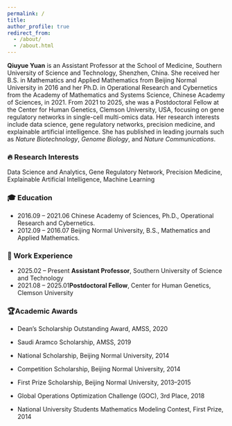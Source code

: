 ```yaml
---
permalink: /
title:
author_profile: true
redirect_from: 
  - /about/
  - /about.html
---
```


**Qiuyue Yuan** is an Assistant Professor at the School of Medicine, Southern University of Science and Technology, Shenzhen, China. She received her B.S. in Mathematics and Applied Mathematics from Beijing Normal University in 2016 and her Ph.D. in Operational Research and Cybernetics from the Academy of Mathematics and Systems Science, Chinese Academy of Sciences, in 2021. From 2021 to 2025, she was a Postdoctoral Fellow at the Center for Human Genetics, Clemson University, USA, focusing on gene regulatory networks in single-cell multi-omics data. Her research interests include data science, gene regulatory networks, precision medicine, and explainable artificial intelligence. She has published in leading journals such as *Nature Biotechnology*, *Genome Biology*, and *Nature Communications*.

### 🔥 Research Interests

Data Science and Analytics, Gene Regulatory Network, Precision Medicine, Explainable Artificial Intelligence, Machine Learning 

### 🎓 Education

- 2016.09 – 2021.06 Chinese Academy of Sciences, Ph.D., Operational Research and Cybernetics.
- 2012.09 – 2016.07 Beijing Normal University, B.S., Mathematics and Applied Mathematics.  

### 💼 Work Experience

- 2025.02 – Present **Assistant Professor**, Southern University of Science and Technology 
- 2021.08 – 2025.01**Postdoctoral Fellow**, Center for Human Genetics, Clemson University 

###  🏆**Academic Awards**

- Dean’s Scholarship Outstanding Award, AMSS, 2020
- Saudi Aramco Scholarship, AMSS, 2019
- National Scholarship, Beijing Normal University, 2014
- Competition Scholarship, Beijing Normal University, 2014
- First Prize Scholarship, Beijing Normal University, 2013–2015

- Global Operations Optimization Challenge (GOC), 3rd Place, 2018
- National University Students Mathematics Modeling Contest, First Prize, 2014

